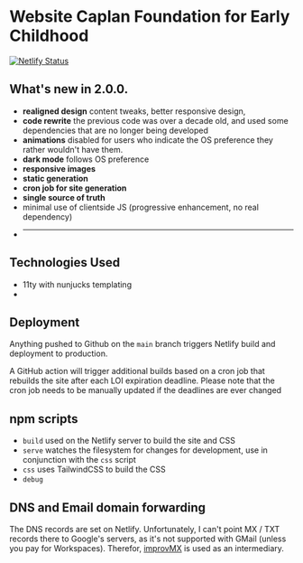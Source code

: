 # Website Caplan Foundation for Early Childhood

[![Netlify Status](https://api.netlify.com/api/v1/badges/0cf04163-041e-431f-a1f8-a1b7ecfb7ceb/deploy-status)](https://app.netlify.com/sites/euphonious-naiad-8da570/deploys)

## What's new in 2.0.0.

- **realigned design** content tweaks, better responsive design,
- **code rewrite** the previous code was over a decade old, and used some dependencies that are no longer being developed
- **animations** disabled for users who indicate the OS preference they rather wouldn't have them.
- **dark mode** follows OS preference
- **responsive images**
- **static generation**
- **cron job for site generation**
- **single source of truth**
- minimal use of clientside JS (progressive enhancement, no real dependency)
- ***

## Technologies Used

- 11ty with nunjucks templating
-

## Deployment

Anything pushed to Github on the `main` branch triggers Netlify build and deployment to production.

A GitHub action will trigger additional builds based on a cron job that rebuilds the site after each LOI expiration deadline. Please note that the cron job needs to be manually updated if the deadlines are ever changed

## npm scripts

- `build` used on the Netlify server to build the site and CSS
- `serve` watches the filesystem for changes for development, use in conjunction with the `css` script
- `css` uses TailwindCSS to build the CSS
- `debug`

## DNS and Email domain forwarding

The DNS records are set on Netlify. Unfortunately, I can't point MX / TXT records there to Google's servers, as it's not supported with GMail (unless you pay for Workspaces). Therefor, [improvMX](https://improvmx.com/) is used as an intermediary.
